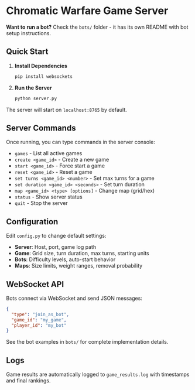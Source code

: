 # Chromatic Warfare Game Server

**Want to run a bot?** Check the `bots/` folder - it has its own README with bot setup instructions.

## Quick Start

1. **Install Dependencies**
   ```bash
   pip install websockets
   ```

2. **Run the Server**
   ```bash
   python server.py
   ```

The server will start on `localhost:8765` by default.

## Server Commands

Once running, you can type commands in the server console:

- `games` - List all active games
- `create <game_id>` - Create a new game
- `start <game_id>` - Force start a game
- `reset <game_id>` - Reset a game
- `set turns <game_id> <number>` - Set max turns for a game
- `set duration <game_id> <seconds>` - Set turn duration
- `map <game_id> <type> [options]` - Change map (grid/hex)
- `status` - Show server status
- `quit` - Stop the server

## Configuration

Edit `config.py` to change default settings:

- **Server**: Host, port, game log path
- **Game**: Grid size, turn duration, max turns, starting units
- **Bots**: Difficulty levels, auto-start behavior
- **Maps**: Size limits, weight ranges, removal probability

## WebSocket API

Bots connect via WebSocket and send JSON messages:

```json
{
  "type": "join_as_bot",
  "game_id": "my_game",
  "player_id": "my_bot"
}
```

See the bot examples in `bots/` for complete implementation details.

## Logs

Game results are automatically logged to `game_results.log` with timestamps and final rankings.
